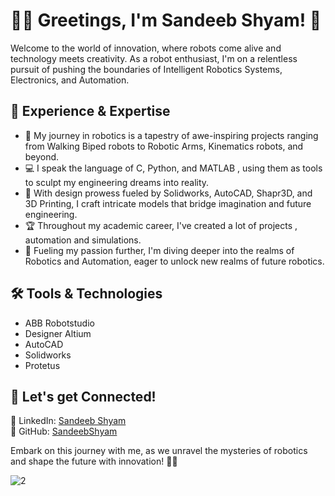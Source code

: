 # 👋🏻 Greetings, I'm Sandeeb Shyam! 🤖

Welcome to the world of innovation, where robots come alive and technology meets creativity. As a robot enthusiast, I'm on a relentless pursuit of pushing the boundaries of Intelligent Robotics Systems, Electronics, and Automation.

## 🚀 Experience & Expertise

- 🤖 My journey in robotics is a tapestry of awe-inspiring projects ranging from Walking Biped robots to Robotic Arms, Kinematics robots, and beyond.
- 💻 I speak the language of C, Python, and MATLAB , using them as tools to sculpt my engineering dreams into reality.
- 🎨 With design prowess fueled by Solidworks, AutoCAD, Shapr3D, and 3D Printing, I craft intricate models that bridge imagination and future engineering.
- 🏆 Throughout my academic career, I've created a lot of projects , automation and simulations.
- 🤖 Fueling my passion further, I'm diving deeper into the realms of Robotics and Automation, eager to unlock new realms of future robotics.

## 🛠️ Tools & Technologies

- ABB Robotstudio
- Designer Altium
- AutoCAD
- Solidworks
- Protetus

## 🌟 Let's get Connected!

🔗 LinkedIn: [Sandeeb Shyam](https://www.linkedin.com/in/sandeeb-shyam-santhamani-senthilkumar/)  
💼 GitHub: [SandeebShyam](https://github.com/SandeebShyam)

Embark on this journey with me, as we unravel the mysteries of robotics and shape the future with innovation! 🌌✨

![2](https://github.com/SandeebShyam/SandeebShyam/assets/93623711/c4d884fe-6a1c-49b0-8a10-2b9e0f495422)
